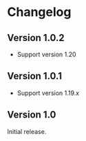 # Changelog

## Version 1.0.2
- Support version 1.20

## Version 1.0.1
- Support version 1.19.x

## Version 1.0
Initial release.